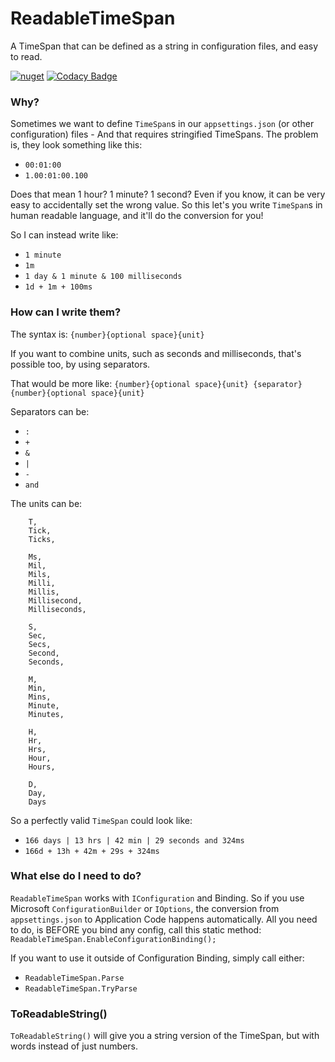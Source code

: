 # ReadableTimeSpan
A TimeSpan that can be defined as a string in configuration files, and easy to read.

[![nuget](https://img.shields.io/nuget/v/TomLonghurst.ReadableTimeSpan.svg)](https://www.nuget.org/packages/TomLonghurst.ReadableTimeSpan/)
[![Codacy Badge](https://api.codacy.com/project/badge/Grade/976b0c6b323b43ef94334f503af9b737)](https://www.codacy.com/app/thomhurst/ReadableTimeSpan?utm_source=github.com&amp;utm_medium=referral&amp;utm_content=thomhurst/ReadableTimeSpan&amp;utm_campaign=Badge_Grade)

### Why?
Sometimes we want to define `TimeSpan`s in our `appsettings.json` (or other configuration) files - And that requires stringified TimeSpans.
The problem is, they look something like this: 
- `00:01:00`
- `1.00:01:00.100`

Does that mean 1 hour? 1 minute? 1 second?
Even if you know, it can be very easy to accidentally set the wrong value.
So this let's you write `TimeSpan`s in human readable language, and it'll do the conversion for you!

So I can instead write like: 
- `1 minute` 
- `1m`
- `1 day & 1 minute & 100 milliseconds`
- `1d + 1m + 100ms`

### How can I write them?
The syntax is: `{number}{optional space}{unit}`

If you want to combine units, such as seconds and milliseconds, that's possible too, by using separators.

That would be more like: `{number}{optional space}{unit} {separator} {number}{optional space}{unit}`

Separators can be:
- `:` 
- `+` 
- `&`
- `|` 
- `-` 
- `and`

The units can be:

```
    T,
    Tick,
    Ticks,
    
    Ms,
    Mil,
    Mils,
    Milli,
    Millis,
    Millisecond,
    Milliseconds,
    
    S,
    Sec,
    Secs,
    Second,
    Seconds,
    
    M,
    Min,
    Mins,
    Minute,
    Minutes,
    
    H,
    Hr,
    Hrs,
    Hour,
    Hours,
    
    D,
    Day,
    Days
```

So a perfectly valid `TimeSpan` could look like:
- `166 days | 13 hrs | 42 min | 29 seconds and 324ms`
- `166d + 13h + 42m + 29s + 324ms`

### What else do I need to do?
`ReadableTimeSpan` works with `IConfiguration` and Binding. So if you use Microsoft `ConfigurationBuilder` or `IOptions`, the conversion from `appsettings.json` to Application Code happens automatically. All you need to do, is BEFORE you bind any config, call this static method:
`ReadableTimeSpan.EnableConfigurationBinding();`

If you want to use it outside of Configuration Binding, simply call either:
- `ReadableTimeSpan.Parse`
- `ReadableTimeSpan.TryParse`

### ToReadableString()
`ToReadableString()` will give you a string version of the TimeSpan, but with words instead of just numbers. 
